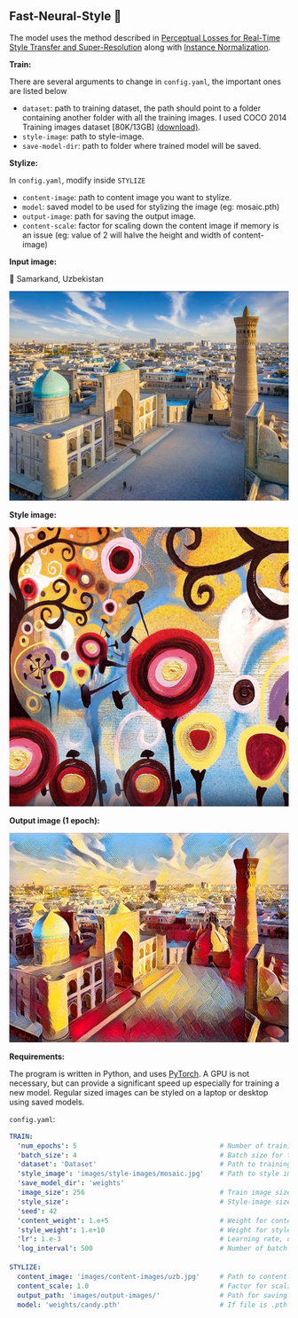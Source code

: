## Fast-Neural-Style 🚀

The model uses the method described
in [Perceptual Losses for Real-Time Style Transfer and Super-Resolution](https://arxiv.org/abs/1603.08155) along
with [Instance Normalization](https://arxiv.org/pdf/1607.08022.pdf).

**Train:**

There are several arguments to change in `config.yaml`, the important ones are listed below

- `dataset`: path to training dataset, the path should point to a folder containing another folder with all the training
  images. I used COCO 2014 Training images dataset [80K/13GB] [(download)](https://cocodataset.org/#download).
- `style-image`: path to style-image.
- `save-model-dir`: path to folder where trained model will be saved.

**Stylize:**

In `config.yaml`, modify inside `STYLIZE`

- `content-image`: path to content image you want to stylize.
- `model`: saved model to be used for stylizing the image (eg: mosaic.pth)
- `output-image`: path for saving the output image.
- `content-scale`: factor for scaling down the content image if memory is an issue (eg: value of 2 will halve the height
  and width of content-image)

**Input image:**

📍 Samarkand, Uzbekistan 

![uzbekistan](images/content-images/uzb.jpg)

**Style image:**

![style](images/style-images/candy.jpg)

**Output image (1 epoch):**

![uzbekistan-candy](images/output-images/uzb_candy_1620970536.jpg)


**Requirements:**

The program is written in Python, and uses [PyTorch](https://pytorch.org/). A GPU is not necessary, but can provide a
significant speed up especially for training a new model. Regular sized images can be styled on a laptop or desktop
using saved models.

`config.yaml`:

```yaml
TRAIN:
  'num_epochs': 5                                    # Number of training epochs
  'batch_size': 4                                    # Batch size for training
  'dataset': 'Dataset'                               # Path to training dataset
  'style_image': 'images/style-images/mosaic.jpg'    # Path to style images
  'save_model_dir': 'weights'
  'image_size': 256                                  # Train image size, default is 256 X 256
  'style_size':                                      # Style-image size, default is the original size of style image
  'seed': 42
  'content_weight': 1.e+5                            # Weight for content-loss, default is 1e5
  'style_weight': 1.e+10                             # Weight for style-loss, default is 1e10
  'lr': 1.e-3                                        # Learning rate, default is 1e-3
  'log_interval': 500                                # Number of batch intervals to show stats, default is 500

STYLIZE:
  content_image: 'images/content-images/uzb.jpg'     # Path to content image you want to stylize
  content_scale: 1.0                                 # Factor for scaling down the content image, float
  output_path: 'images/output-images/'               # Path for saving the output image
  model: 'weights/candy.pth'                         # If file is .pth - PyTorch

```
